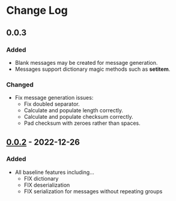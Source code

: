 # Change Log

## 0.0.3
### Added
- Blank messages may be created for message generation.
- Messages support dictionary magic methods such as __setitem__.
### Changed
- Fix message generation issues:
	- Fix doubled separator.
	- Calculate and populate length correctly.
	- Calculate and populate checksum correctly.
	- Pad checksum with zeroes rather than spaces.

## [0.0.2] - 2022-12-26
### Added
- All baseline features including...
	- FIX dictionary
	- FIX deserialization
	- FIX serialization for messages without repeating groups

[0.0.2]: https://github.com/AgalmicVentures/HumanTime/releases/tag/0.0.2

